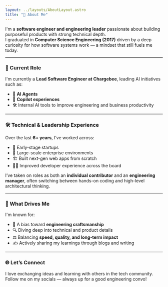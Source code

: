 ```yaml
---
layout: ../layouts/AboutLayout.astro
title: "👋 About Me"
---
```

 
I'm a **software engineer and engineering leader** passionate about building purposeful products with strong technical depth.  
I graduated in **Computer Science Engineering (2017)** driven by a deep curiosity for how software systems work — a mindset that still fuels me today.

---

### 💼 Current Role
I'm currently a **Lead Software Engineer at Chargebee**, leading AI initiatives such as:  
- 🤖 **AI Agents**  
- 🧠 **Copilot experiences**  
- 🛠️ Internal AI tools to improve engineering and business productivity

---

### 🛠️ Technical & Leadership Experience  
Over the last **6+ years**, I’ve worked across:  
- 🌱 Early-stage startups  
- 🏢 Large-scale enterprise environments  
- 🏗️ Built next-gen web apps from scratch  
- 🧑‍💻 Improved developer experience across the board  

I’ve taken on roles as both an **individual contributor** and an **engineering manager**, often switching between hands-on coding and high-level architectural thinking.

---

### 🧵 What Drives Me  
I'm known for:  
- 🎯 A bias toward **engineering craftsmanship**  
- 🔍 Diving deep into technical and product details  
- ⚖️ Balancing **speed, quality, and long-term impact**  
- ✍️ Actively sharing my learnings through blogs and writing  

---

### 🌐 Let’s Connect  
I love exchanging ideas and learning with others in the tech community.  
Follow me on my socials — always up for a good engineering convo!
